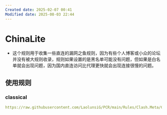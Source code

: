 ```yaml
---
Created date: 2025-02-07 00:41
Modified date: 2025-08-03 22:44
---
```

# ChinaLite

- 这个规则用于收集一些直连的漏网之鱼规则，因为有些个人博客或小众的论坛并没有被大规则收录，规则如果设置的是黑名单可能没有问题，但如果是白名单就会出现问题，因为国内直连访问比代理更快就会出现连接很慢的问题。

## 使用规则

### classical

```yaml
https://raw.githubusercontent.com/LaolunsiG/PCR/main/Rules/Clash.Meta/ChinaLite/ChinaLite-Classical.yaml
```